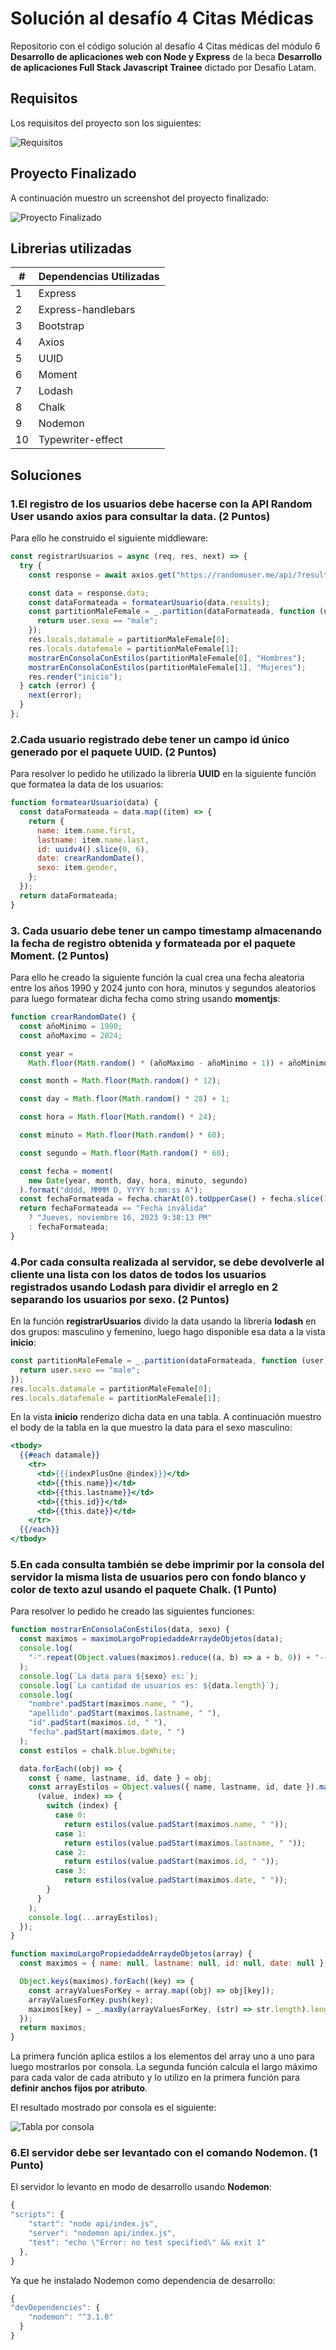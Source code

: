 # Solución al desafío 4 Citas Médicas

Repositorio con el código solución al desafío 4 Citas médicas del módulo 6 **Desarrollo de aplicaciones web con Node y Express** de la beca **Desarrollo de aplicaciones Full Stack Javascript Trainee** dictado por Desafío Latam.

## Requisitos

Los requisitos del proyecto son los siguientes:

![Requisitos](./screenshot/requisitos.webp)

## Proyecto Finalizado

A continuación muestro un screenshot del proyecto finalizado:

![Proyecto Finalizado](./screenshot/proyecto_finalizado.webp)

## Librerias utilizadas

| #   | Dependencias Utilizadas |
| --- | ----------------------- |
| 1   | Express                 |
| 2   | Express-handlebars      |
| 3   | Bootstrap               |
| 4   | Axios                   |
| 5   | UUID                    |
| 6   | Moment                  |
| 7   | Lodash                  |
| 8   | Chalk                   |
| 9   | Nodemon                 |
| 10  | Typewriter-effect       |

## Soluciones

### 1.El registro de los usuarios debe hacerse con la API Random User usando axios para consultar la data. (2 Puntos)

Para ello he construido el siguiente middleware:

```js
const registrarUsuarios = async (req, res, next) => {
  try {
    const response = await axios.get("https://randomuser.me/api/?results=10");

    const data = response.data;
    const dataFormateada = formatearUsuario(data.results);
    const partitionMaleFemale = _.partition(dataFormateada, function (user) {
      return user.sexo == "male";
    });
    res.locals.datamale = partitionMaleFemale[0];
    res.locals.datafemale = partitionMaleFemale[1];
    mostrarEnConsolaConEstilos(partitionMaleFemale[0], "Hombres");
    mostrarEnConsolaConEstilos(partitionMaleFemale[1], "Mujeres");
    res.render("inicio");
  } catch (error) {
    next(error);
  }
};
```

### 2.Cada usuario registrado debe tener un campo id único generado por el paquete UUID. (2 Puntos)

Para resolver lo pedido he utilizado la librería **UUID** en la siguiente función que formatea la data de los usuarios:

```js
function formatearUsuario(data) {
  const dataFormateada = data.map((item) => {
    return {
      name: item.name.first,
      lastname: item.name.last,
      id: uuidv4().slice(0, 6),
      date: crearRandomDate(),
      sexo: item.gender,
    };
  });
  return dataFormateada;
}
```

### 3. Cada usuario debe tener un campo timestamp almacenando la fecha de registro obtenida y formateada por el paquete Moment. (2 Puntos)

Para ello he creado la siguiente función la cual crea una fecha aleatoria entre los años 1990 y 2024 junto con hora, minutos y segundos aleatorios para luego formatear dicha fecha como string usando **momentjs**:

```js
function crearRandomDate() {
  const añoMinimo = 1990;
  const añoMaximo = 2024;

  const year =
    Math.floor(Math.random() * (añoMaximo - añoMinimo + 1)) + añoMinimo;

  const month = Math.floor(Math.random() * 12);

  const day = Math.floor(Math.random() * 28) + 1;

  const hora = Math.floor(Math.random() * 24);

  const minuto = Math.floor(Math.random() * 60);

  const segundo = Math.floor(Math.random() * 60);

  const fecha = moment(
    new Date(year, month, day, hora, minuto, segundo)
  ).format("dddd, MMMM D, YYYY h:mm:ss A");
  const fechaFormateada = fecha.charAt(0).toUpperCase() + fecha.slice(1);
  return fechaFormateada == "Fecha inválida"
    ? "Jueves, noviembre 16, 2023 9:38:13 PM"
    : fechaFormateada;
}
```

### 4.Por cada consulta realizada al servidor, se debe devolverle al cliente una lista con los datos de todos los usuarios registrados usando Lodash para dividir el arreglo en 2 separando los usuarios por sexo. (2 Puntos)

En la función **registrarUsuarios** divido la data usando la librería **lodash** en dos grupos: masculino y femenino, luego hago disponible esa data a la vista **inicio**:

```js
const partitionMaleFemale = _.partition(dataFormateada, function (user) {
  return user.sexo == "male";
});
res.locals.datamale = partitionMaleFemale[0];
res.locals.datafemale = partitionMaleFemale[1];
```

En la vista **inicio** renderizo dicha data en una tabla. A continuación muestro el body de la tabla en la que muestro la data para el sexo masculino:

```hbs
<tbody>
  {{#each datamale}}
    <tr>
      <td>{{{indexPlusOne @index}}}</td>
      <td>{{this.name}}</td>
      <td>{{this.lastname}}</td>
      <td>{{this.id}}</td>
      <td>{{this.date}}</td>
    </tr>
  {{/each}}
</tbody>
```

### 5.En cada consulta también se debe imprimir por la consola del servidor la misma lista de usuarios pero con fondo blanco y color de texto azul usando el paquete Chalk. (1 Punto)

Para resolver lo pedido he creado las siguientes funciones:

```js
function mostrarEnConsolaConEstilos(data, sexo) {
  const maximos = maximoLargoPropiedaddeArraydeObjetos(data);
  console.log(
    "-".repeat(Object.values(maximos).reduce((a, b) => a + b, 0)) + "---"
  );
  console.log(`La data para ${sexo} es:`);
  console.log(`La cantidad de usuarios es: ${data.length}`);
  console.log(
    "nombre".padStart(maximos.name, " "),
    "apellido".padStart(maximos.lastname, " "),
    "id".padStart(maximos.id, " "),
    "fecha".padStart(maximos.date, " ")
  );
  const estilos = chalk.blue.bgWhite;

  data.forEach((obj) => {
    const { name, lastname, id, date } = obj;
    const arrayEstilos = Object.values({ name, lastname, id, date }).map(
      (value, index) => {
        switch (index) {
          case 0:
            return estilos(value.padStart(maximos.name, " "));
          case 1:
            return estilos(value.padStart(maximos.lastname, " "));
          case 2:
            return estilos(value.padStart(maximos.id, " "));
          case 3:
            return estilos(value.padStart(maximos.date, " "));
        }
      }
    );
    console.log(...arrayEstilos);
  });
}
```

```js
function maximoLargoPropiedaddeArraydeObjetos(array) {
  const maximos = { name: null, lastname: null, id: null, date: null };

  Object.keys(maximos).forEach((key) => {
    const arrayValuesForKey = array.map((obj) => obj[key]);
    arrayValuesForKey.push(key);
    maximos[key] = _.maxBy(arrayValuesForKey, (str) => str.length).length;
  });
  return maximos;
}
```

La primera función aplica estilos a los elementos del array uno a uno para luego mostrarlos por consola. La segunda función calcula el largo máximo para cada valor de cada atributo y lo utilizo en la primera función para **definir anchos fijos por atributo**.

El resultado mostrado por consola es el siguiente:

![Tabla por consola](./screenshot/consola.jpg)

### 6.El servidor debe ser levantado con el comando Nodemon. (1 Punto)

El servidor lo levanto en modo de desarrollo usando **Nodemon**:

```js
{
"scripts": {
    "start": "node api/index.js",
    "server": "nodemon api/index.js",
    "test": "echo \"Error: no test specified\" && exit 1"
  },
}
```

Ya que he instalado Nodemon como dependencia de desarrollo:

```js
{
"devDependencies": {
    "nodemon": "^3.1.0"
  }
}
```
